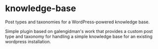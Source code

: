 # knowledge-base
Post types and taxonomies for a WordPress-powered knowledge base.

Simple plugin based on galengidman's work that provides a custom post type 
and taxonomy for handling a simple knowledge base for an existing wordpress installation.
